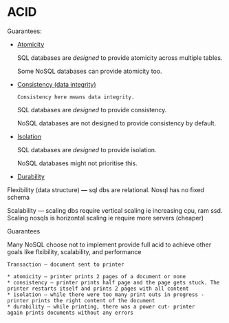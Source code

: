 # ACID

Guarantees:

- [Atomicity](../../../goals/atomicity.md)

    SQL databases are _designed_ to provide atomicity across multiple tables.

    Some NoSQL databases can provide atomicity too.

- [Consistency (data integrity)](../../../goals/integrity.md)

    ```admonish note
    Consistency here means data integrity.
    ```

    SQL databases are _designed_ to provide consistency.

    NoSQL databases are not designed to provide consistency by default.

- [Isolation](../../../goals/isolation.md)

    SQL databases are _designed_ to provide isolation.

    NoSQL databases might not prioritise this.

- [Durability](../../../goals/durability.md)

Flexibility (data structure) **—** sql dbs are relational. Nosql has no fixed schema

Scalability — scaling dbs require vertical scaling ie increasing cpu, ram ssd. Scaling nosqls is horizontal scaling ie require more servers (cheaper) 

Guarantees

Many NoSQL choose not to implement provide full acid to achieve other goals like flxibility, scalability, and performance

~~~admonish tip title="Analogy"
Transaction — document sent to printer 

* atomicity — printer prints 2 pages of a document or none 
* consistency — printer prints half page and the page gets stuck. The printer restarts itself and prints 2 pages with all content
* isolation — while there were too many print outs in progress - printer prints the right content of the document
* durability — while printing, there was a power cut- printer
again prints documents without any errors
~~~
